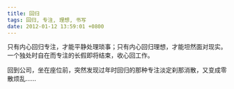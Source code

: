 ```yaml
---
title: 回归
tags: 回归, 专注, 理想, 书写
date: 2012-01-12 13:59:01 +0800
---
```



只有内心回归专注，才能平静处理琐事；只有内心回归理想，才能坦然面对现实。一个独处时自在而专注的长假即将结束，收心回工作。

回到公司，坐在座位前，突然发现过年时回归的那种专注淡定刹那消散，又变成零散烦乱……

